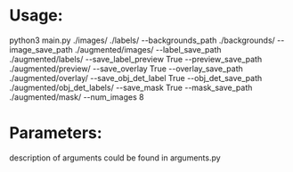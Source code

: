 # Usage:
python3 main.py ./images/ ./labels/ --backgrounds_path ./backgrounds/ --image_save_path ./augmented/images/ --label_save_path ./augmented/labels/ --save_label_preview True --preview_save_path ./augmented/preview/ --save_overlay True --overlay_save_path ./augmented/overlay/ --save_obj_det_label True --obj_det_save_path ./augmented/obj_det_labels/ --save_mask True --mask_save_path ./augmented/mask/ --num_images 8

# Parameters:
description of arguments could be found in arguments.py
